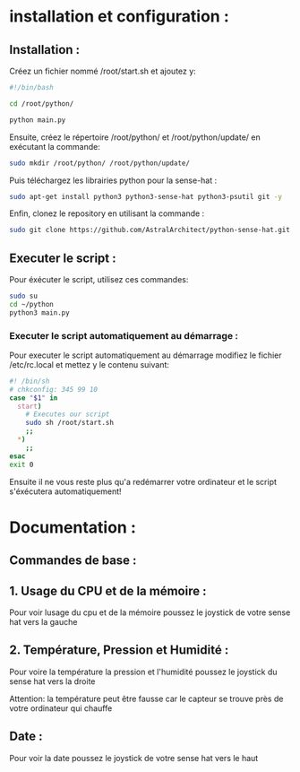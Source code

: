 # installation et configuration :
## Installation :

Créez un fichier nommé /root/start.sh et ajoutez y:

```sh
#!/bin/bash

cd /root/python/

python main.py
```

Ensuite, créez le répertoire /root/python/  et /root/python/update/ en exécutant la commande:

```sh
sudo mkdir /root/python/ /root/python/update/
```

Puis téléchargez les librairies python pour la sense-hat :

```sh
sudo apt-get install python3 python3-sense-hat python3-psutil git -y
```

Enfin, clonez le repository en utilisant la commande :

```sh
sudo git clone https://github.com/AstralArchitect/python-sense-hat.git /root/python/
```

## Executer le script :

Pour éxécuter le script, utilisez ces commandes:

```sh
sudo su
cd ~/python
python3 main.py
```
### Executer le script automatiquement au démarrage :

Pour executer le script automatiquement au démarrage modifiez le fichier /etc/rc.local et mettez y le contenu suivant:

```sh
#! /bin/sh
# chkconfig: 345 99 10
case "$1" in
  start)
    # Executes our script
    sudo sh /root/start.sh
    ;;
  *)
    ;;
esac
exit 0
```

Ensuite il ne vous reste plus qu'a redémarrer votre ordinateur et le script s'éxécutera automatiquement!

# Documentation :

## Commandes de base :

## 1. Usage du CPU et de la mémoire :
Pour voir lusage du cpu et de la mémoire poussez le joystick de votre sense hat vers la gauche

## 2. Température, Pression et Humidité :

Pour voire la température la pression et l'humidité poussez le joystick du sense hat vers la droite

Attention: la température peut être fausse car le capteur se trouve près de votre ordinateur qui chauffe

## Date : 

Pour voir la date poussez le joystick de votre sense hat vers le haut
